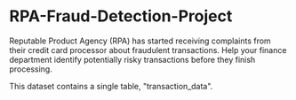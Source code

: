 # RPA-Fraud-Detection-Project

Reputable Product Agency (RPA) has started receiving complaints from their credit card processor about fraudulent transactions. Help your finance department identify potentially risky transactions before they finish processing.

This dataset contains a single table, "transaction_data".
